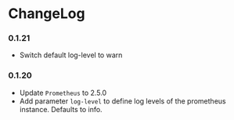 # ChangeLog

### 0.1.21
- Switch default log-level to warn

### 0.1.20
- Update `Prometheus` to 2.5.0
- Add parameter `log-level` to define log levels of the prometheus instance. Defaults to info.
